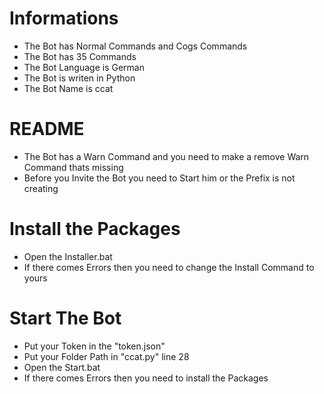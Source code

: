 # Informations
- The Bot has Normal Commands and Cogs Commands
- The Bot has 35 Commands
- The Bot Language is German
- The Bot is writen in Python
- The Bot Name is ccat

# README
- The Bot has a Warn Command and you need to make a remove Warn Command thats missing
- Before you Invite the Bot you need to Start him or the Prefix is not creating

# Install the Packages
- Open the Installer.bat
- If there comes Errors then you need to change the Install Command to yours

# Start The Bot
- Put your Token in the "token.json"
- Put your Folder Path in "ccat.py" line 28
- Open the Start.bat
- If there comes Errors then you need to install the Packages